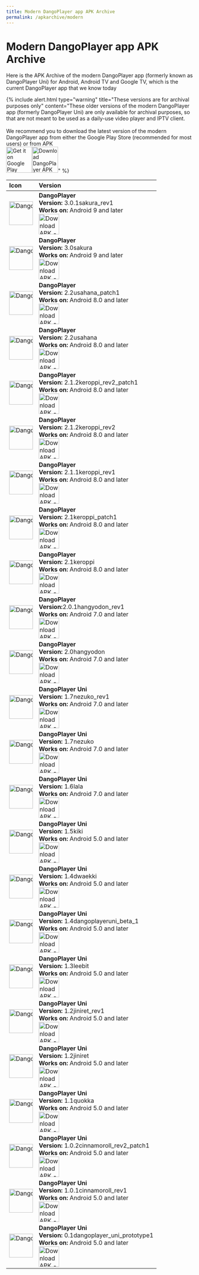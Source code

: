 ```yaml
---
title: Modern DangoPlayer app APK Archive
permalink: /apkarchive/modern
---
```

# Modern DangoPlayer app APK Archive
Here is the APK Archive of the modern DangoPlayer app (formerly known as DangoPlayer Uni) for Android, Android TV and Google TV, which is the current DangoPlayer app that we know today

{% include alert.html type="warning" title="These versions are for archival purposes only" content="These older versions of the modern DangoPlayer app (formerly DangoPlayer Uni) are only available for archival purposes, so that are not meant to be used as a daily-use video player and IPTV client. <br> <br> We recommend you to download the latest version of the modern DangoPlayer app from either the Google Play Store (recommended for most users) or from APK <br> <a href='https://play.google.com/store/apps/details?id=com.brunochanrio.dangoplayeruni&pcampaignid=pcampaignidMKT-Other-global-all-co-prtnr-py-PartBadge-Mar2515-1'><img alt='Get it on Google Play' height='70' src='https://play.google.com/intl/en_us/badges/static/images/badges/en_badge_web_generic.png'/></a><a href='https://brunochanrio.github.io/DangoPlayer/getdango/apk'><img alt='Download DangoPlayer APK for Android-based devices' height='70' src='https://brunochanrio.github.io/DangoPlayer/assets/GetAndroidAPK.png'/></a>" %}


<table>
    <thead>
        <tr>
            <th align="left">Icon</th>
            <th align="left">Version</th>
        </tr>
    </thead>
    <tbody>
        <tr>
            <td nowrap><img alt='DangoPlayer Icon' width='64' src='https://brunochanrio.github.io/DangoPlayer/getdango/archive/DangoPlayerUni_3rd_Icon.png'/></td>
            <td>
                <b>DangoPlayer</b>
                <br>
                <b>Version:</b> 3.0.1sakura_rev1
                <br>
                <b>Works on:</b> Android 9 and later
                <br>
                <a href="https://archive.org/download/dangoapkarchive-modern/DangoPlayer_3.0.1sakura_rev1.apk"><img alt="Download APK -->" height="55" src="https://brunochanrio.github.io/DangoPlayer/assets/DownloadAPK_Archive.png"/></a>
            </td>
        </tr>
        <tr>
            <td nowrap><img alt='DangoPlayer Icon' width='64' src='https://brunochanrio.github.io/DangoPlayer/getdango/archive/DangoPlayerUni_3rd_Icon.png'/></td>
            <td>
                <b>DangoPlayer</b>
                <br>
                <b>Version:</b> 3.0sakura
                <br>
                <b>Works on:</b> Android 9 and later
                <br>
                <a href="https://archive.org/download/dangoapkarchive-modern/DangoPlayer_3.0sakura.apk"><img alt="Download APK -->" height="55" src="https://brunochanrio.github.io/DangoPlayer/assets/DownloadAPK_Archive.png"/></a>
            </td>
        </tr>
        <tr>
            <td nowrap><img alt='DangoPlayer Icon' width='64' src='https://brunochanrio.github.io/DangoPlayer/getdango/archive/DangoPlayerUni_3rd_Icon.png'/></td>
            <td>
                <b>DangoPlayer</b>
                <br>
                <b>Version:</b> 2.2usahana_patch1
                <br>
                <b>Works on:</b> Android 8.0 and later
                <br>
                <a href="https://archive.org/download/dangoapkarchive-modern/DangoPlayer_2.2usahana_patch1.apk"><img alt="Download APK -->" height="55" src="https://brunochanrio.github.io/DangoPlayer/assets/DownloadAPK_Archive.png"/></a>
            </td>
        </tr>
        <tr>
            <td nowrap><img alt='DangoPlayer Icon' width='64' src='https://brunochanrio.github.io/DangoPlayer/getdango/archive/DangoPlayerUni_3rd_Icon.png'/></td>
            <td>
                <b>DangoPlayer</b>
                <br>
                <b>Version:</b> 2.2usahana
                <br>
                <b>Works on:</b> Android 8.0 and later
                <br>
                <a href="https://archive.org/download/dangoapkarchive-modern/DangoPlayer_2.2usahana.apk"><img alt="Download APK -->" height="55" src="https://brunochanrio.github.io/DangoPlayer/assets/DownloadAPK_Archive.png"/></a>
            </td>
        </tr>
        <tr>
            <td nowrap><img alt='DangoPlayer Icon' width='64' src='https://brunochanrio.github.io/DangoPlayer/getdango/archive/DangoPlayerUni_3rd_Icon.png'/></td>
            <td>
                <b>DangoPlayer</b>
                <br>
                <b>Version:</b> 2.1.2keroppi_rev2_patch1
                <br>
                <b>Works on:</b> Android 8.0 and later
                <br>
                <a href="https://archive.org/download/dangoapkarchive-modern/DangoPlayer_2.1.2keroppi_rev2_patch1.apk"><img alt="Download APK -->" height="55" src="https://brunochanrio.github.io/DangoPlayer/assets/DownloadAPK_Archive.png"/></a>
            </td>
        </tr>
        <tr>
            <td nowrap><img alt='DangoPlayer Icon' width='64' src='https://brunochanrio.github.io/DangoPlayer/getdango/archive/DangoPlayerUni_3rd_Icon.png'/></td>
            <td>
                <b>DangoPlayer</b>
                <br>
                <b>Version:</b> 2.1.2keroppi_rev2
                <br>
                <b>Works on:</b> Android 8.0 and later
                <br>
                <a href="https://archive.org/download/dangoapkarchive-modern/DangoPlayer_2.1.2keroppi_rev2.apk"><img alt="Download APK -->" height="55" src="https://brunochanrio.github.io/DangoPlayer/assets/DownloadAPK_Archive.png"/></a>
            </td>
        </tr>
        <tr>
            <td nowrap><img alt='DangoPlayer Icon' width='64' src='https://brunochanrio.github.io/DangoPlayer/getdango/archive/DangoPlayerUni_3rd_Icon.png'/></td>
            <td>
                <b>DangoPlayer</b>
                <br>
                <b>Version:</b> 2.1.1keroppi_rev1
                <br>
                <b>Works on:</b> Android 8.0 and later
                <br>
                <a href="https://archive.org/download/dangoapkarchive-modern/DangoPlayer_2.1.1keroppi_rev1.apk"><img alt="Download APK -->" height="55" src="https://brunochanrio.github.io/DangoPlayer/assets/DownloadAPK_Archive.png"/></a>
            </td>
        </tr>
        <tr>
            <td nowrap><img alt='DangoPlayer Icon' width='64' src='https://brunochanrio.github.io/DangoPlayer/getdango/archive/DangoPlayerUni_3rd_Icon.png'/></td>
            <td>
                <b>DangoPlayer</b>
                <br>
                <b>Version:</b> 2.1keroppi_patch1
                <br>
                <b>Works on:</b> Android 8.0 and later
                <br>
                <a href="https://archive.org/download/dangoapkarchive-modern/DangoPlayer_2.1keroppi_patch1.apk"><img alt="Download APK -->" height="55" src="https://brunochanrio.github.io/DangoPlayer/assets/DownloadAPK_Archive.png"/></a>
            </td>
        </tr>
        <tr>
            <td nowrap><img alt='DangoPlayer Icon' width='64' src='https://brunochanrio.github.io/DangoPlayer/getdango/archive/DangoPlayerUni_3rd_Icon.png'/></td>
            <td>
                <b>DangoPlayer</b>
                <br>
                <b>Version:</b> 2.1keroppi
                <br>
                <b>Works on:</b> Android 8.0 and later
                <br>
                <a href="https://archive.org/download/dangoapkarchive-modern/DangoPlayer_2.1keroppi.apk"><img alt="Download APK -->" height="55" src="https://brunochanrio.github.io/DangoPlayer/assets/DownloadAPK_Archive.png"/></a>
            </td>
        </tr>
        <tr>
            <td nowrap><img alt='DangoPlayer Icon' width='64' src='https://brunochanrio.github.io/DangoPlayer/getdango/archive/DangoPlayerUni_2nd_Icon.png'/></td>
            <td>
                <b>DangoPlayer</b>
                <br>
                <b>Version:</b>2.0.1hangyodon_rev1
                <br>
                <b>Works on:</b> Android 7.0 and later
                <br>
                <a href="https://archive.org/download/dangoapkarchive-modern/DangoPlayer_2.0.1hangyodon_rev1.apk"><img alt="Download APK -->" height="55" src="https://brunochanrio.github.io/DangoPlayer/assets/DownloadAPK_Archive.png"/></a>
            </td>
        </tr>
        <tr>
            <td nowrap><img alt='DangoPlayer Icon' width='64' src='https://brunochanrio.github.io/DangoPlayer/getdango/archive/DangoPlayerUni_2nd_Icon.png'/></td>
            <td>
                <b>DangoPlayer</b>
                <br>
                <b>Version:</b> 2.0hangyodon
                <br>
                <b>Works on:</b> Android 7.0 and later
                <br>
                <a href="https://archive.org/download/dangoapkarchive-modern/DangoPlayer_2.0hangyodon.apk"><img alt="Download APK -->" height="55" src="https://brunochanrio.github.io/DangoPlayer/assets/DownloadAPK_Archive.png"/></a>
            </td>
        </tr>
        <tr>
            <td nowrap><img alt='DangoPlayer Uni Icon' width='64' src='https://brunochanrio.github.io/DangoPlayer/getdango/archive/DangoPlayerUni_1st_Icon.png'/></td>
            <td>
                <b>DangoPlayer Uni</b>
                <br>
                <b>Version:</b> 1.7nezuko_rev1                 <br>                 <b>Works on:</b> Android 7.0 and later
                <br>
                <a href="https://archive.org/download/dangoapkarchive-modern/DangoPlayerUni_1.7nezuko_rev1.apk"><img alt="Download APK -->" height="55" src="https://brunochanrio.github.io/DangoPlayer/assets/DownloadAPK_Archive.png"/></a>
            </td>
        </tr>
        <tr>
            <td nowrap><img alt='DangoPlayer Uni Icon' width='64' src='https://brunochanrio.github.io/DangoPlayer/getdango/archive/DangoPlayerUni_1st_Icon.png'/></td>
            <td>
                <b>DangoPlayer Uni</b>
                <br>
                <b>Version:</b> 1.7nezuko                 <br>                 <b>Works on:</b> Android 7.0 and later
                <br>
                <a href="https://archive.org/download/dangoapkarchive-modern/DangoPlayerUni_1.7nezuko.apk"><img alt="Download APK -->" height="55" src="https://brunochanrio.github.io/DangoPlayer/assets/DownloadAPK_Archive.png"/></a>
            </td>
        </tr>
        <tr>
            <td nowrap><img alt='DangoPlayer Uni Icon' width='64' src='https://brunochanrio.github.io/DangoPlayer/getdango/archive/DangoPlayerUni_1st_Icon.png'/></td>
            <td>
                <b>DangoPlayer Uni</b>
                <br>
                <b>Version:</b> 1.6lala                 <br>                 <b>Works on:</b> Android 7.0 and later
                <br>
                <a href="https://archive.org/download/dangoapkarchive-modern/DangoPlayerUni_1.6lala.apk"><img alt="Download APK -->" height="55" src="https://brunochanrio.github.io/DangoPlayer/assets/DownloadAPK_Archive.png"/></a>
            </td>
        </tr>
        <tr>
            <td nowrap><img alt='DangoPlayer Uni Icon' width='64' src='https://brunochanrio.github.io/DangoPlayer/getdango/archive/DangoPlayerUni_1st_Icon.png'/></td>
            <td>
                <b>DangoPlayer Uni</b>
                <br>
                <b>Version:</b> 1.5kiki                 <br>                 <b>Works on:</b> Android 5.0 and later
                <br>
                <a href="https://archive.org/download/dangoapkarchive-modern/DangoPlayerUni_1.5kiki.apk"><img alt="Download APK -->" height="55" src="https://brunochanrio.github.io/DangoPlayer/assets/DownloadAPK_Archive.png"/></a>
            </td>
        </tr>
        <tr>
            <td nowrap><img alt='DangoPlayer Uni Icon' width='64' src='https://brunochanrio.github.io/DangoPlayer/getdango/archive/DangoPlayerUni_1st_Icon.png'/></td>
            <td>
                <b>DangoPlayer Uni</b>
                <br>
                <b>Version:</b> 1.4dwaekki                 <br>                 <b>Works on:</b> Android 5.0 and later
                <br>
                <a href="https://archive.org/download/dangoapkarchive-modern/DangoPlayerUni_1.4dwaekki.apk"><img alt="Download APK -->" height="55" src="https://brunochanrio.github.io/DangoPlayer/assets/DownloadAPK_Archive.png"/></a>
            </td>
        </tr>
        <tr>
            <td nowrap><img alt='DangoPlayer Uni Icon' width='64' src='https://brunochanrio.github.io/DangoPlayer/getdango/archive/DangoPlayerUni_1st_Icon.png'/></td>
            <td>
                <b>DangoPlayer Uni</b>
                <br>
                <b>Version:</b> 1.4dangoplayeruni_beta_1                 <br>                 <b>Works on:</b> Android 5.0 and later
                <br>
                <a href="https://archive.org/download/dangoapkarchive-modern/DangoPlayerUni_1.4dangoplayeruni_beta_1.apk"><img alt="Download APK -->" height="55" src="https://brunochanrio.github.io/DangoPlayer/assets/DownloadAPK_Archive.png"/></a>
            </td>
        </tr>
        <tr>
            <td nowrap><img alt='DangoPlayer Uni Icon' width='64' src='https://brunochanrio.github.io/DangoPlayer/getdango/archive/DangoPlayerUni_1st_Icon.png'/></td>
            <td>
                <b>DangoPlayer Uni</b>
                <br>
                <b>Version:</b> 1.3leebit                 <br>                 <b>Works on:</b> Android 5.0 and later
                <br>
                <a href="https://archive.org/download/dangoapkarchive-modern/DangoPlayerUni_1.3leebit.apk"><img alt="Download APK -->" height="55" src="https://brunochanrio.github.io/DangoPlayer/assets/DownloadAPK_Archive.png"/></a>
            </td>
        </tr>
        <tr>
            <td nowrap><img alt='DangoPlayer Uni Icon' width='64' src='https://brunochanrio.github.io/DangoPlayer/getdango/archive/DangoPlayerUni_1st_Icon.png'/></td>
            <td>
                <b>DangoPlayer Uni</b>
                <br>
                <b>Version:</b> 1.2jiniret_rev1                 <br>                 <b>Works on:</b> Android 5.0 and later
                <br>
                <a href="https://archive.org/download/dangoapkarchive-modern/DangoPlayerUni_1.2jiniret_rev1.apk"><img alt="Download APK -->" height="55" src="https://brunochanrio.github.io/DangoPlayer/assets/DownloadAPK_Archive.png"/></a>
            </td>
        </tr>
        <tr>
            <td nowrap><img alt='DangoPlayer Uni Icon' width='64' src='https://brunochanrio.github.io/DangoPlayer/getdango/archive/DangoPlayerUni_1st_Icon.png'/></td>
            <td>
                <b>DangoPlayer Uni</b>
                <br>
                <b>Version:</b> 1.2jiniret                 <br>                 <b>Works on:</b> Android 5.0 and later
                <br>
                <a href="https://archive.org/download/dangoapkarchive-modern/DangoPlayerUni_1.2jiniret.apk"><img alt="Download APK -->" height="55" src="https://brunochanrio.github.io/DangoPlayer/assets/DownloadAPK_Archive.png"/></a>
            </td>
        </tr>
        <tr>
            <td nowrap><img alt='DangoPlayer Uni Icon' width='64' src='https://brunochanrio.github.io/DangoPlayer/getdango/archive/DangoPlayerUni_1st_Icon.png'/></td>
            <td>
                <b>DangoPlayer Uni</b>
                <br>
                <b>Version:</b> 1.1quokka                 <br>                 <b>Works on:</b> Android 5.0 and later
                <br>
                <a href="https://archive.org/download/dangoapkarchive-modern/DangoPlayerUni_1.1quokka.apk"><img alt="Download APK -->" height="55" src="https://brunochanrio.github.io/DangoPlayer/assets/DownloadAPK_Archive.png"/></a>
            </td>
        </tr>
        <tr>
            <td nowrap><img alt='DangoPlayer Uni Icon' width='64' src='https://brunochanrio.github.io/DangoPlayer/getdango/archive/DangoPlayerUni_1st_Icon.png'/></td>
            <td>
                <b>DangoPlayer Uni</b>
                <br>
                <b>Version:</b> 1.0.2cinnamoroll_rev2_patch1                 <br>                 <b>Works on:</b> Android 5.0 and later
                <br>
                <a href="https://archive.org/download/dangoapkarchive-modern/DangoPlayerUni_1.0.2cinnamoroll_rev2_patch1.apk"><img alt="Download APK -->" height="55" src="https://brunochanrio.github.io/DangoPlayer/assets/DownloadAPK_Archive.png"/></a>
            </td>
        </tr>
        <tr>
            <td nowrap><img alt='DangoPlayer Uni Icon' width='64' src='https://brunochanrio.github.io/DangoPlayer/getdango/archive/DangoPlayerUni_1st_Icon.png'/></td>
            <td>
                <b>DangoPlayer Uni</b>
                <br>
                <b>Version:</b> 1.0.1cinnamoroll_rev1                 <br>                 <b>Works on:</b> Android 5.0 and later
                <br>
                <a href="https://archive.org/download/dangoapkarchive-modern/DangoPlayerUni_1.0.1cinnamoroll_rev1.apk"><img alt="Download APK -->" height="55" src="https://brunochanrio.github.io/DangoPlayer/assets/DownloadAPK_Archive.png"/></a>
            </td>
        </tr>
        <tr>
            <td nowrap><img alt='DangoPlayer Uni Icon' width='64' src='https://brunochanrio.github.io/DangoPlayer/getdango/archive/DangoPlayerUni_1st_Icon.png'/></td>
            <td>
                <b>DangoPlayer Uni</b>
                <br>
                <b>Version:</b> 0.1dangoplayer_uni_prototype1                 <br>                 <b>Works on:</b> Android 5.0 and later
                <br>
                <a href="https://archive.org/download/dangoapkarchive-modern/DangoPlayerUni_0.1dangoplayer_uni_prototype1.apk"><img alt="Download APK -->" height="55" src="https://brunochanrio.github.io/DangoPlayer/assets/DownloadAPK_Archive.png"/></a>
            </td>
        </tr>
    </tbody>
</table>
